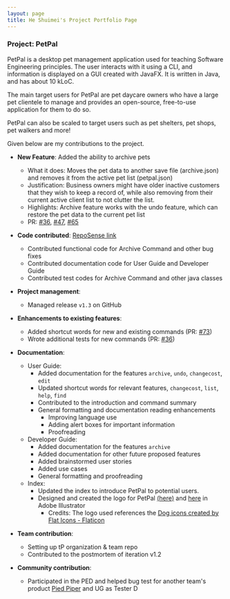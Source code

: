 ```yaml
---
layout: page
title: He Shuimei's Project Portfolio Page
---
```


### Project: PetPal

PetPal is a desktop pet management application used for teaching Software Engineering principles.
The user interacts with it using a CLI, and information is displayed on a GUI created with JavaFX.
It is written in Java, and has about 10 kLoC.

The main target users for PetPal are pet daycare owners who have a large pet clientele to manage and provides
an open-source, free-to-use application for them to do so.

PetPal can also be scaled to target users such as pet shelters, pet shops, pet walkers and more!

Given below are my contributions to the project.

* **New Feature**: Added the ability to archive pets
    * What it does: Moves the pet data to another save file (archive.json) and removes it from the active pet list (petpal.json)
    * Justification: Business owners might have older inactive customers that they wish to keep a record of, while also removing from their current active client list to not clutter the list. 
    * Highlights: Archive feature works with the undo feature, which can restore the pet data to the current pet list
    * PR: [#36](https://github.com/AY2223S2-CS2103T-T14-2/tp/pull/36), [#47](https://github.com/AY2223S2-CS2103T-T14-2/tp/pull/47), [#65](https://github.com/AY2223S2-CS2103T-T14-2/tp/pull/65)


* **Code contributed**: [RepoSense link](https://nus-cs2103-ay2223s2.github.io/tp-dashboard/?search=shuimeihe&breakdown=true&sort=groupTitle%20dsc&sortWithin=title&since=2023-02-17&timeframe=commit&mergegroup=&groupSelect=groupByRepos&checkedFileTypes=docs~functional-code~test-code~other)
    * Contributed functional code for Archive Command and other bug fixes
    * Contributed documentation code for User Guide and Developer Guide
    * Contributed test codes for Archive Command and other java classes

* **Project management**:
    * Managed release `v1.3` on GitHub


* **Enhancements to existing features**:
    * Added shortcut words for new and existing commands (PR: [#73](https://github.com/AY2223S2-CS2103T-T14-2/tp/pull/73))
    * Wrote additional tests for new commands (PR: [#36](https://github.com/AY2223S2-CS2103T-T14-2/tp/pull/36))


* **Documentation**:
    * User Guide:
        * Added documentation for the features `archive`, `undo`, `changecost`, `edit`
        * Updated shortcut words for relevant features, `changecost`, `list`, `help`, `find`
        * Contributed to the introduction and command summary
        * General formatting and documentation reading enhancements
          * Improving language use
          * Adding alert boxes for important information
          * Proofreading
    * Developer Guide:
        * Added documentation for the features `archive`
        * Added documentation for other future proposed features
        * Added brainstormed user stories
        * Added use cases
        * General formatting and proofreading
    * Index:
        * Updated the index to introduce PetPal to potential users.
        * Designed and created the logo for PetPal [(here)](https://ay2223s2-cs2103t-t14-2.github.io/tp/images/UI/logo2-alt.png) and [here](https://ay2223s2-cs2103t-t14-2.github.io/tp/images/UI/logo2.png) in Adobe Illustrator
          * Credits: The logo used references the [Dog icons created by Flat Icons - Flaticon](https://www.flaticon.com/free-icons/dog)

* **Team contribution**:
    * Setting up tP organization & team repo
    * Contributed to the postmortem of iteration v1.2

* **Community contribution**:
    * Participated in the PED and helped bug test for another team's product [Pied Piper](https://github.com/AY2223S2-CS2103T-W15-3/tp/issues) and UG as Tester D
